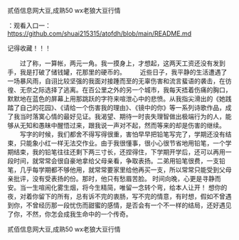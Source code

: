 贰佰信息网大豆,成熟50 wx老狼大豆行情

：观看入口一：https://github.com/shuai215315/atofdh/blob/main/README.md


记得收藏！！！



　　过了称，一算帐，两元一角。我一摸身上，才想起，这两天工资还没有发到手，我是打破了储钱罐，花那里的硬币的。
　　近些日子，我平静的生活遭遇了一场暴风雨，自诩比较坚强的我面对接踵而至的无辜伤害和流言蜚语的袭击，在彷徨、无奈之际选择了逃离。在百公里之外的另一个城市，我每天捂着伤痛的胸口，默默地在蓝色的屏幕上用那跳跃的字符来喧泄心中的悲愤。从我指尖滑出的《她践踏了自己的花园》、《请给一个伤害我的理由》、《镜中的你》等一系列诗歌作品，成了我当时落寞心情的最好见证。我渴望、期待一时丧失理智做出极端行为的人，能够从无知和愚昧中醒悟过来，跟我说一声对不起，然而等来的却是伤害的继续。
　　写字的时候，我们都舍不得写得很重，害怕早早把铅笔写完了，学期还没有结束，只能象小红一样无法交作业。由于我很懂事，很小心很节省地用铅笔，一个学期结束，我的铅笔往往还剩下两三寸长，还捏得住，下学期开学后，还可以再用一段时间，就常常会很自豪地拿给父母亲看，争取表扬。二弟用铅笔很费，一支铅笔，几乎每学期都不够他用，就常常要家里给他再买一支，所以常常只能受到父母亲批评，没有受表扬的份。那时，他只有愁眉苦脸。
时间向晚，心更是寻静而安。当一生喧闹化雾生烟，将今生精简，唯留一念转个弯，给本人让开！
想你的夜，对着你留下的所有，总有诉不完的衷肠，写不完的情意，有时想，假如不曾遇到你，不曾经历那一段忧伤而甜蜜的感情，是否会有一个不一样的结局，还好遇见了你，不然，你怎会成我生命中的一个传奇。







贰佰信息网大豆,成熟50 wx老狼大豆行情
